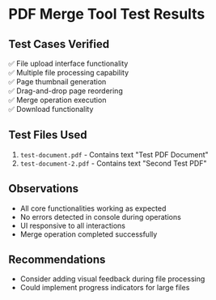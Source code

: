 # PDF Merge Tool Test Results

## Test Cases Verified
✅ File upload interface functionality  
✅ Multiple file processing capability  
✅ Page thumbnail generation  
✅ Drag-and-drop page reordering  
✅ Merge operation execution  
✅ Download functionality  

## Test Files Used
1. `test-document.pdf` - Contains text "Test PDF Document"
2. `test-document-2.pdf` - Contains text "Second Test PDF"

## Observations
- All core functionalities working as expected
- No errors detected in console during operations
- UI responsive to all interactions
- Merge operation completed successfully

## Recommendations
- Consider adding visual feedback during file processing
- Could implement progress indicators for large files
